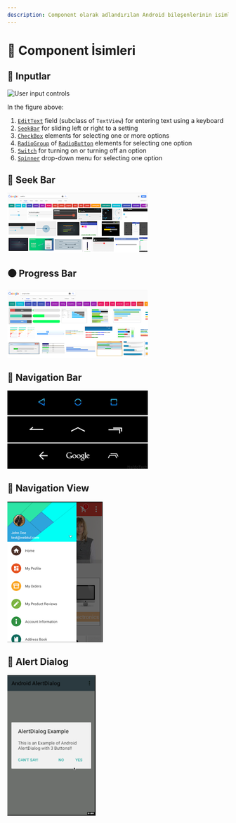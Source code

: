 ```yaml
---
description: Component olarak adlandırılan Android bileşenlerinin isimleri yer alır.
---
```


# 🧐 Component İsimleri

## 🔂 Inputlar

![ User input controls](https://google-developer-training.github.io/android-developer-fundamentals-course-concepts-v2/images/4-2-c-input-controls/user_input_controls_composite.png)

In the figure above:

1. [`EditText`](https://developer.android.com/reference/android/widget/EditText.html) field \(subclass of `TextView`\) for entering text using a keyboard
2. [`SeekBar`](https://developer.android.com/reference/android/widget/SeekBar.html) for sliding left or right to a setting
3. [`CheckBox`](https://developer.android.com/reference/android/widget/CheckBox.html) elements for selecting one or more options
4. [`RadioGroup`](https://developer.android.com/reference/android/widget/RadioGroup.html) of [`RadioButton`](https://developer.android.com/reference/android/widget/RadioButton.html) elements for selecting one option
5. [`Switch`](https://developer.android.com/reference/android/widget/Switch.html) for turning on or turning off an option
6. [`Spinner`](https://developer.android.com/reference/android/widget/Spinner.html) drop-down menu for selecting one option

## 🍢 Seek Bar

![](../.gitbook/assets/image%20%2811%29.png)

## ⚫ Progress Bar

![](../.gitbook/assets/image%20%2821%29.png)

## 🔀 Navigation Bar

![](../.gitbook/assets/image%20%2829%29.png)

## 🕎 Navigation View

![](../.gitbook/assets/image%20%288%29.png)

## 💬 Alert Dialog

![](../.gitbook/assets/image%20%2830%29.png)

